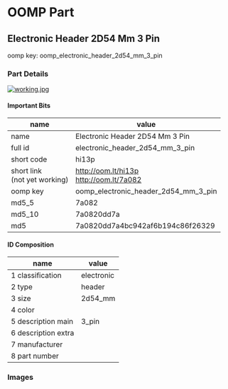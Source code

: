 # OOMP Part  
## Electronic Header 2D54 Mm 3 Pin  
  
oomp key: oomp_electronic_header_2d54_mm_3_pin  
  
### Part Details  
  
[![working.jpg](working_600.jpg)](working.jpg)  
  
#### Important Bits  
| name | value | 
| --- | --- | 
| name | Electronic Header 2D54 Mm 3 Pin | 
| full id | electronic_header_2d54_mm_3_pin | 
| short code | hi13p | 
| short link<br>(not yet working) | http://oom.lt/hi13p<br>http://oom.lt/7a082 | 
| oomp key | oomp_electronic_header_2d54_mm_3_pin | 
| md5_5 | 7a082 | 
| md5_10 | 7a0820dd7a | 
| md5 | 7a0820dd7a4bc942af6b194c86f26329 | 
#### ID Composition  
| name | value | 
| --- | --- | 
| 1 classification | electronic | 
| 2 type | header | 
| 3 size | 2d54_mm | 
| 4 color |  | 
| 5 description main | 3_pin | 
| 6 description extra |  | 
| 7 manufacturer |  | 
| 8 part number |  | 
### Images  
